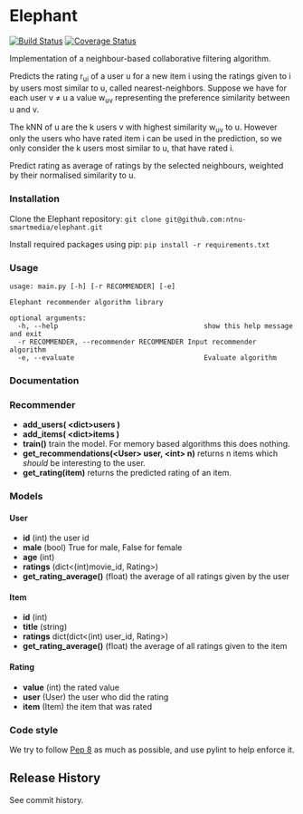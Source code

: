 # Elephant
[![Build Status](https://travis-ci.org/ntnu-smartmedia/elephant.png?branch=master)](https://travis-ci.org/ntnu-smartmedia/elephant)
[![Coverage Status](https://coveralls.io/repos/ntnu-smartmedia/elephant/badge.png)](https://coveralls.io/r/ntnu-smartmedia/elephant)


Implementation of a neighbour-based collaborative filtering algorithm.

Predicts the rating r<sub>ui</sub> of a user u for a new item i using the ratings given to i by users most similar to u, called nearest-neighbors. Suppose we have for each user v ≠ u a value w<sub>uv</sub> representing the preference similarity between u and v.


The kNN of u are the k users v with highest similarity w<sub>uv</sub> to u. However only the users who have rated item i can be used in the prediction, so we only consider the k users most similar to u, that have rated i.

Predict rating as average of ratings by the selected neighbours, weighted by their normalised similarity to u.



### Installation

Clone the Elephant repository:
`git clone git@github.com:ntnu-smartmedia/elephant.git`

Install required packages using pip:
`pip install -r requirements.txt`

### Usage

```
usage: main.py [-h] [-r RECOMMENDER] [-e]

Elephant recommender algorithm library

optional arguments:
  -h, --help            						show this help message and exit
  -r RECOMMENDER, --recommender RECOMMENDER	Input recommender algorithm
  -e, --evaluate        						Evaluate algorithm
```


### Documentation

### Recommender
* **add_users( \<dict>users )**
* **add_items( \<dict>items )**
* **train()** train the model. For memory based algorithms this does nothing.
* **get_recommendations(\<User> user, \<int> n)** returns n items which *should* be interesting to the user.
* **get_rating(item)** returns the predicted rating of an item.

### Models

#### User
* **id** (int) the user id
* **male** (bool) True for male, False for female
* **age** (int)
* **ratings** (dict<(int)movie_id, Rating>)
* **get_rating_average()** (float) the average of all ratings given by the user

#### Item
* **id** (int)
* **title** (string)
* **ratings** dict(dict<(int) user_id, Rating>)
* **get_rating_average()** (float) the average of all ratings given to the item

#### Rating
* **value** (int) the rated value
* **user** (User) the user who did the rating
* **item** (Item) the item that was rated


### Code style
We try to follow [Pep 8](http://www.python.org/dev/peps/pep-0008/) as much as possible, and use pylint to help enforce it.

## Release History
See commit history.
